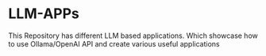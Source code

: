 # LLM-APPs
This Repository has different LLM based applications. Which showcase how to use Ollama/OpenAI API and create various useful applications
